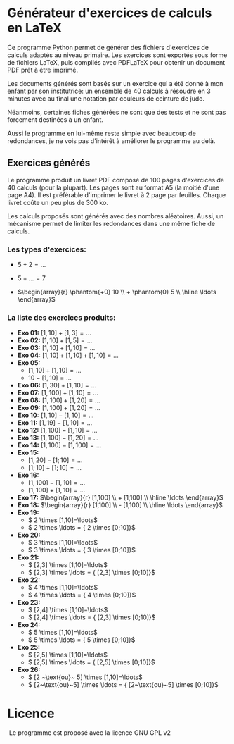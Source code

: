 # Générateur d'exercices de calculs en LaTeX

Ce programme Python permet de générer des fichiers d'exercices de calculs adaptés au niveau primaire. Les exercices sont exportés sous forme de fichiers LaTeX, puis compilés avec PDFLaTeX pour obtenir un document PDF prêt à être imprimé.

Les documents générés sont basés sur un exercice qui a été donné à mon enfant par son institutrice: un ensemble de 40 calculs à résoudre en 3 minutes avec au final une notation par couleurs de ceinture de judo.

Néanmoins, certaines fiches générées ne sont que des tests et ne sont pas forcement destinées à un enfant.

Aussi le programme en lui-même reste simple avec beaucoup de redondances, je ne vois pas d'intérêt à améliorer le programme au delà.

## Exercices générés

Le programme produit un livret PDF composé de 100 pages d'exercices de 40 calculs (pour la plupart). Les pages sont au format A5 (la moitié d'une page A4). Il est préférable d'imprimer le livret à 2 page par feuilles. Chaque livret coûte un peu plus de 300 ko.

Les calculs proposés sont générés avec des nombres aléatoires. Aussi, un mécanisme permet de limiter les redondances dans une même fiche de calculs.

### Les types d'exercices:

- $5 + 2 = \ldots$

- $5+\ldots=7$

- $\begin{array}{r} \phantom{+0} 10 \\ + \phantom{0} 5 \\ \hline \ldots \end{array}$

### La liste des exercices produits:

- **Exo 01:**  $[1, 10] + [1, 3] = \ldots$
- **Exo 02:**  $[1,10]+[1,5]= \ldots$ 
- **Exo 03:**  $[1,10] + [1,10] = \ldots$
- **Exo 04:** $[1,10]+[1,10]+[1,10] = \ldots$
- **Exo 05:**
  - $[1,10]+[1,10]=\ldots$
  - $10-[1,10] = \ldots$
- **Exo 06:** $[1,30] + [1,10] = \ldots$
- **Exo 07:** $[1,100] + [1,10] = \ldots$
- **Exo 08:** $[1,100] + [1,20] = \ldots$
- **Exo 09:** $[1,100] + [1,20]=\ldots$
- **Exo 10:** $[1,10]-[1,10]=\ldots$
- **Exo 11:** $[1,19] - [1,10]=\ldots$
- **Exo 12:** $[1,100] - [1,10]=\ldots$
- **Exo 13:** $[1,100]-[1,20]=\ldots$
- **Exo 14:** $[1,100]-[1,100]=\ldots$
- **Exo 15:**
  - $[1,20] - [1;10]= \dots$
  - $[1;10] + [1;10]=\ldots$
- **Exo 16:**
  - $[1,100]-[1,10]=\ldots$
  - $[1,100]+[1,10]=\ldots$
- **Exo 17:** $\begin{array}{r} [1,100] \\ + [1,100] \\ \hline \ldots \end{array}$
- **Exo 18:** $\begin{array}{r} [1,100] \\ - [1,100] \\ \hline \ldots \end{array}$
- **Exo 19:** 
  - $ 2 \times [1,10]=\ldots$
  - $ 2 \times \ldots = \{ 2 \times [0;10]\}$
- **Exo 20:** 
  - $ 3 \times [1,10]=\ldots$
  - $ 3 \times \ldots = \{ 3 \times [0;10]\}$
- **Exo 21:** 
  - $ [2,3] \times [1,10]=\ldots$
  - $ [2,3] \times \ldots = \{ [2,3] \times [0;10]\}$
- **Exo 22:**
  - $ 4 \times [1,10]=\ldots$
  - $ 4 \times \ldots = \{ 4 \times [0;10]\}$
- **Exo 23:** 
  - $ [2,4] \times [1,10]=\ldots$
  - $ [2,4] \times \ldots = \{ [2,3] \times [0;10]\}$
- **Exo 24:**
  - $ 5 \times [1,10]=\ldots$
  - $ 5 \times \ldots = \{ 5 \times [0;10]\}$
- **Exo 25:**
  - $ [2,5] \times [1,10]=\ldots$
  - $ [2,5] \times \ldots = \{ [2,5] \times [0;10]\}$
- **Exo 26:**
  - $ [2 ~\text{ou}~ 5] \times [1,10]=\ldots$
  - $ [2~\text{ou}~5] \times \ldots = \{ [2~\text{ou}~5] \times [0;10]\}$

# Licence

 Le programme est proposé avec la licence GNU GPL v2
